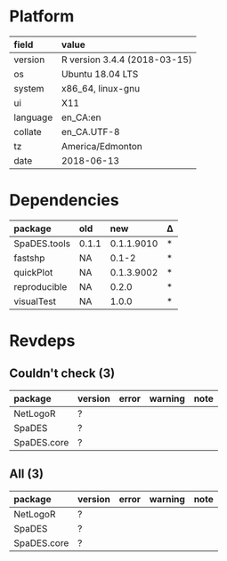 # Platform

|field    |value                        |
|:--------|:----------------------------|
|version  |R version 3.4.4 (2018-03-15) |
|os       |Ubuntu 18.04 LTS             |
|system   |x86_64, linux-gnu            |
|ui       |X11                          |
|language |en_CA:en                     |
|collate  |en_CA.UTF-8                  |
|tz       |America/Edmonton             |
|date     |2018-06-13                   |

# Dependencies

|package      |old   |new        |Δ  |
|:------------|:-----|:----------|:--|
|SpaDES.tools |0.1.1 |0.1.1.9010 |*  |
|fastshp      |NA    |0.1-2      |*  |
|quickPlot    |NA    |0.1.3.9002 |*  |
|reproducible |NA    |0.2.0      |*  |
|visualTest   |NA    |1.0.0      |*  |

# Revdeps

## Couldn't check (3)

|package     |version |error |warning |note |
|:-----------|:-------|:-----|:-------|:----|
|NetLogoR    |?       |      |        |     |
|SpaDES      |?       |      |        |     |
|SpaDES.core |?       |      |        |     |

## All (3)

|package     |version |error |warning |note |
|:-----------|:-------|:-----|:-------|:----|
|NetLogoR    |?       |      |        |     |
|SpaDES      |?       |      |        |     |
|SpaDES.core |?       |      |        |     |

